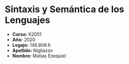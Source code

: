 # Sintaxis y Semántica de los Lenguajes

* **Curso:** K2051
* **Año:** 2020
* **Legajo:** 146.806.6
* **Apellido:** Nigliazzo
* **Nombre:** Matias Ezequiel
